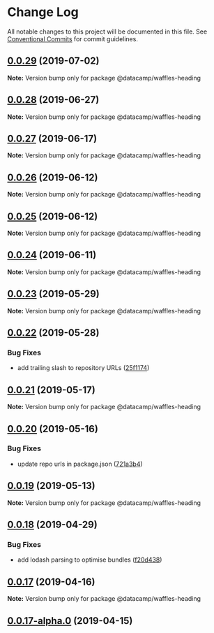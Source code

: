 # Change Log

All notable changes to this project will be documented in this file.
See [Conventional Commits](https://conventionalcommits.org) for commit guidelines.

## [0.0.29](https://github.com/datacamp/design-system/compare/@datacamp/waffles-heading@0.0.28...@datacamp/waffles-heading@0.0.29) (2019-07-02)

**Note:** Version bump only for package @datacamp/waffles-heading





## [0.0.28](https://github.com/datacamp/design-system/compare/@datacamp/waffles-heading@0.0.27...@datacamp/waffles-heading@0.0.28) (2019-06-27)

**Note:** Version bump only for package @datacamp/waffles-heading





## [0.0.27](https://github.com/datacamp/design-system/compare/@datacamp/waffles-heading@0.0.26...@datacamp/waffles-heading@0.0.27) (2019-06-17)

**Note:** Version bump only for package @datacamp/waffles-heading





## [0.0.26](https://github.com/datacamp/design-system/compare/@datacamp/waffles-heading@0.0.25...@datacamp/waffles-heading@0.0.26) (2019-06-12)

**Note:** Version bump only for package @datacamp/waffles-heading





## [0.0.25](https://github.com/datacamp/design-system/compare/@datacamp/waffles-heading@0.0.24...@datacamp/waffles-heading@0.0.25) (2019-06-12)

**Note:** Version bump only for package @datacamp/waffles-heading





## [0.0.24](https://github.com/datacamp/design-system/compare/@datacamp/waffles-heading@0.0.23...@datacamp/waffles-heading@0.0.24) (2019-06-11)

**Note:** Version bump only for package @datacamp/waffles-heading





## [0.0.23](https://github.com/datacamp-engineering/design-system/tree/master/packages/react-components/heading/compare/@datacamp/waffles-heading@0.0.22...@datacamp/waffles-heading@0.0.23) (2019-05-29)

**Note:** Version bump only for package @datacamp/waffles-heading





## [0.0.22](https://github.com/datacamp-engineering/design-system/tree/master/packages/react-components/heading/compare/@datacamp/waffles-heading@0.0.21...@datacamp/waffles-heading@0.0.22) (2019-05-28)


### Bug Fixes

* add trailing slash to repository URLs ([25f1174](https://github.com/datacamp-engineering/design-system/tree/master/packages/react-components/heading/commit/25f1174))





## [0.0.21](https://github.com/datacamp-engineering/design-system/tree/master/packages/react-components/heading/compare/@datacamp/waffles-heading@0.0.20...@datacamp/waffles-heading@0.0.21) (2019-05-17)

**Note:** Version bump only for package @datacamp/waffles-heading





## [0.0.20](https://github.com/datacamp-engineering/design-system/tree/master/packages/react-components/heading/compare/@datacamp/waffles-heading@0.0.19...@datacamp/waffles-heading@0.0.20) (2019-05-16)


### Bug Fixes

* update repo urls in package.json ([721a3b4](https://github.com/datacamp-engineering/design-system/tree/master/packages/react-components/heading/commit/721a3b4))





## [0.0.19](https://github.com/datacamp/design-system/compare/@datacamp/waffles-heading@0.0.18...@datacamp/waffles-heading@0.0.19) (2019-05-13)

**Note:** Version bump only for package @datacamp/waffles-heading





## [0.0.18](https://github.com/datacamp/design-system/compare/@datacamp/waffles-heading@0.0.17...@datacamp/waffles-heading@0.0.18) (2019-04-29)


### Bug Fixes

* add lodash parsing to optimise bundles ([f20d438](https://github.com/datacamp/design-system/commit/f20d438))





## [0.0.17](https://github.com/datacamp/design-system/compare/@datacamp/waffles-heading@0.0.17-alpha.0...@datacamp/waffles-heading@0.0.17) (2019-04-16)

**Note:** Version bump only for package @datacamp/waffles-heading





## [0.0.17-alpha.0](https://github.com/datacamp/design-system/compare/@datacamp/waffles-heading@0.0.17-alpha.0...@datacamp/waffles-heading@0.0.17-alpha.0) (2019-04-15)
